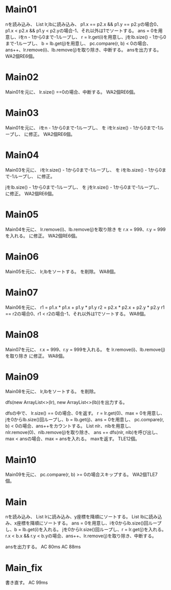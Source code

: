 # Main01
nを読み込み、
List<Point> lr,lbに読み込み、
p1.x == p2.x && p1.y == p2.yの場合0、p1.x < p2.x && p1.y < p2.yの場合-1、それ以外は1でソートする。
ans = 0を用意し、iをn - 1から0まで-1ループし、
r = lr.get(i)を用意し、jをlb.size() - 1から0まで-1ループし、
b = lb.get(j)を用意し、
pc.compare(r, b) < 0の場合、ans++、lr.remove(i)、lb.remove(j)を取り除き、中断する。
ansを出力する。
WA2個RE6個。

# Main02
Main01を元に、
lr.size() ==0の場合、中断する。
WA2個RE6個。

# Main03
Main01を元に、
iをn - 1から0まで-1ループし、
を
iをlr.size() - 1から0まで-1ループし、
に修正。
WA2個RE6個。

# Main04
Main03を元に、
iをlr.size() - 1から0まで-1ループし、
を
iをlb.size() - 1から0まで-1ループし、
に修正。

jをlb.size() - 1から0まで-1ループし、
を
jをlr.size() - 1から0まで-1ループし、
に修正。
WA2個RE6個。

# Main05
Main04を元に、
lr.remove(i)、lb.remove(j)を取り除き
を
r.x = 999、r.y = 999を入れる。
に修正。
WA2個RE6個。

# Main06
Main05を元に、
lr,lbをソートする。
を削除。
WA8個。

# Main07
Main06を元に、
r1 = p1.x * p1.x + p1.y * p1.y
r2 = p2.x * p2.x + p2.y * p2.y
r1 == r2の場合0、r1 < r2の場合-1、それ以外は1でソートする。
WA8個。

# Main08
Main07を元に、
r.x = 999、r.y = 999を入れる。
を
lr.remove(i)、lb.remove(j)を取り除き
に修正。
WA8個。

# Main09
Main08を元に、
lr,lbをソートする。
を削除。

dfs(new ArrayList<>(lr), new ArrayList<>(lb))を出力する。

dfsの中で、
lr.size() == 0の場合、0を返す。
r = lr.get(0)、max = 0を用意し、
jを0からlb.size()回ループし、b = lb.get(j)、ans = 0を用意し、
pc.compare(r, b) < 0の場合、ans++をカウントする。
List<Point> nlr、nlbを用意し、nlr.remove(0)、nlb.remove(j)を取り除き、
ans += dfs(nlr, nlb)を呼び出し、max < ansの場合、max = ansを入れる。
maxを返す。
TLE12個。

# Main10
Main09を元に、
pc.compare(r, b) >= 0の場合スキップする。
WA2個TLE7個。

# Main
nを読み込み、
List<Point> lrに読み込み、y座標を降順にソートする。
List<Point> lbに読み込み、x座標を降順にソートする。
ans = 0を用意し、iを0からlb.size()回ループし、b = lb.get(i)を入れる。
jを0からlr.size()回ループし、r = lr.get(j)を入れる。
r.x < b.x && r.y < b.yの場合、ans++、lr.remove(j)を取り除き、中断する。

ansを出力する。
AC 80ms
AC 88ms

# Main\_fix
書き直す。
AC 99ms


